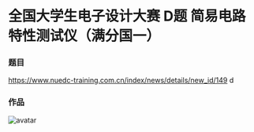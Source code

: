 # 全国大学生电子设计大赛 D题 简易电路特性测试仪（满分国一）

### 题目
https://www.nuedc-training.com.cn/index/news/details/new_id/149
d


### 作品
![avatar](d.png)


